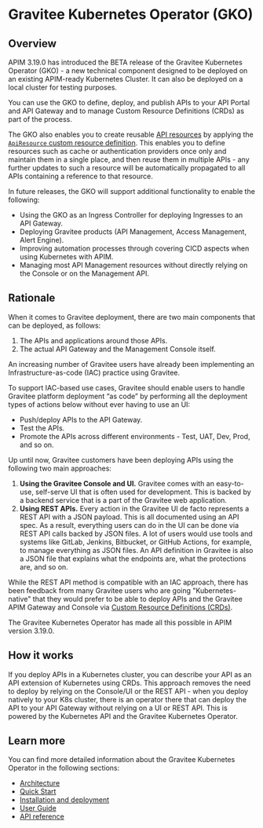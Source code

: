 # Gravitee Kubernetes Operator (GKO)

## Overview

APIM 3.19.0 has introduced the BETA release of the Gravitee Kubernetes Operator (GKO) - a new technical component designed to be deployed on an existing APIM-ready Kubernetes Cluster. It can also be deployed on a local cluster for testing purposes.

You can use the GKO to define, deploy, and publish APIs to your API Portal and API Gateway and to manage Custom Resource Definitions (CRDs) as part of the process.

The GKO also enables you to create reusable [API resources](../user-guide/publisher/resources/resources-overview.md) by applying the [`ApiResource` custom resource definition](apim-kubernetes-operator-user-guide-reusable-resources.md). This enables you to define resources such as cache or authentication providers once only and maintain them in a single place, and then reuse them in multiple APIs - any further updates to such a resource will be automatically propagated to all APIs containing a reference to that resource.

In future releases, the GKO will support additional functionality to enable the following:

* Using the GKO as an Ingress Controller for deploying Ingresses to an API Gateway.
* Deploying Gravitee products (API Management, Access Management, Alert Engine).
* Improving automation processes through covering CICD aspects when using Kubernetes with APIM.
* Managing most API Management resources without directly relying on the Console or on the Management API.

## Rationale

When it comes to Gravitee deployment, there are two main components that can be deployed, as follows:

1. The APIs and applications around those APIs.
2. The actual API Gateway and the Management Console itself.

An increasing number of Gravitee users have already been implementing an Infrastructure-as-code (IAC) practice using Gravitee.

To support IAC-based use cases, Gravitee should enable users to handle Gravitee platform deployment “as code” by performing all the deployment types of actions below without ever having to use an UI:

* Push/deploy APIs to the API Gateway.
* Test the APIs.
* Promote the APIs across different environments - Test, UAT, Dev, Prod, and so on.

Up until now, Gravitee customers have been deploying APIs using the following two main approaches:

1. **Using the Gravitee Console and UI.** Gravitee comes with an easy-to-use, self-serve UI that is often used for development. This is backed by a backend service that is a part of the Gravitee web application.
2. **Using REST APIs.** Every action in the Gravitee UI de facto represents a REST API with a JSON payload. This is all documented using an API spec. As a result, everything users can do in the UI can be done via REST API calls backed by JSON files. A lot of users would use tools and systems like GitLab, Jenkins, Bitbucket, or GitHub Actions, for example, to manage everything as JSON files. An API definition in Gravitee is also a JSON file that explains what the endpoints are, what the protections are, and so on.

While the REST API method is compatible with an IAC approach, there has been feedback from many Gravitee users who are going "Kubernetes-native" that they would prefer to be able to deploy APIs and the Gravitee APIM Gateway and Console via [Custom Resource Definitions (CRDs)](apim-kubernetes-operator-definitions.md).

The Gravitee Kubernetes Operator has made all this possible in APIM version 3.19.0.

## How it works

If you deploy APIs in a Kubernetes cluster, you can describe your API as an API extension of Kubernetes using CRDs. This approach removes the need to deploy by relying on the Console/UI or the REST API - when you deploy natively to your K8s cluster, there is an operator there that can deploy the API to your API Gateway without relying on a UI or REST API. This is powered by the Kubernetes API and the Gravitee Kubernetes Operator.

## Learn more

You can find more detailed information about the Gravitee Kubernetes Operator in the following sections:

* [Architecture](apim-kubernetes-operator-architecture.md)
* [Quick Start](apim-kubernetes-operator-quick-start.md)
* [Installation and deployment](apim-kubernetes-operator-installation.md)
* [User Guide](apim-kubernetes-operator-user-guide.md)
* [API reference](apim-kubernetes-operator-api-reference.md)
